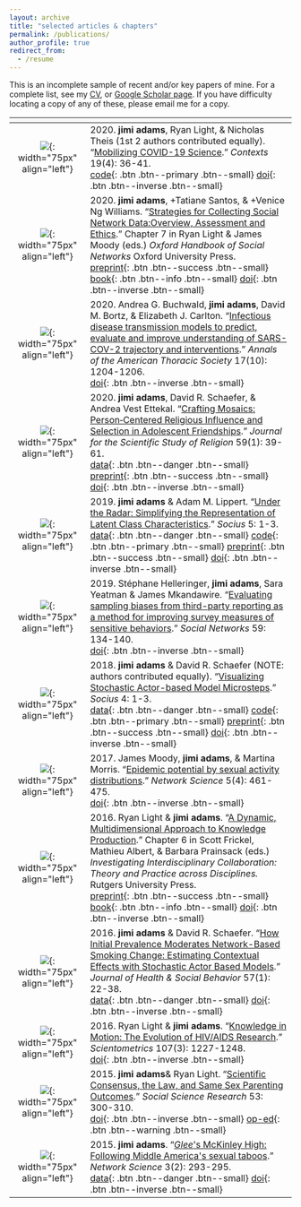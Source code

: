 ```yaml
---
layout: archive
title: "selected articles & chapters"
permalink: /publications/
author_profile: true
redirect_from:
  - /resume
---
```

This is an incomplete sample of recent and/or key papers of mine. For a complete list, see my [CV](/cv/), or [Google Scholar page](https://scholar.google.com/citations?user=G-u6TvEAAAAJ). If you have difficulty locating a copy of any of these, please email me for a copy.

| <!-- -->    | <!-- --> |
| :-: | :------------ |
|![](../images/ctx.png){: width="75px" align="left"} | 2020. **jimi adams**, Ryan Light, & Nicholas Theis (1st 2 authors contributed equally). “[Mobilizing COVID-19 Science](https://jimiadams.github.io/Contexts_PubMed/).” *Contexts* 19(4): 36-41. <br> [code](https://github.com/jimiadams/Contexts_PubMed){: .btn .btn--primary .btn--small} [doi](https://doi.org/10.1177/1536504220977933){: .btn .btn--inverse .btn--small}|
|![](../images/ohsn.jpg){: width="75px" align="left"} | 2020. **jimi adams**, +Tatiane Santos, & +Venice Ng Williams. “[Strategies for Collecting Social Network Data:Overview, Assessment and Ethics](https://www.oxfordhandbooks.com/view/10.1093/oxfordhb/9780190251765.001.0001/oxfordhb-9780190251765-e-10).” Chapter 7 in Ryan Light & James Moody (eds.) *Oxford Handbook of Social Networks* Oxford University Press. <br> [preprint](https://osf.io/preprints/socarxiv/zgawf/){: .btn .btn--success .btn--small} [book](https://global.oup.com/academic/product/the-oxford-handbook-of-social-networks-9780190251765){: .btn .btn--info .btn--small} [doi](https://doi.org/10.1093/oxfordhb/9780190251765.013.10){: .btn .btn--inverse .btn--small}|
|![](../images/aats.png){: width="75px" align="left"} | 2020. Andrea G. Buchwald, **jimi adams**, David M. Bortz, & Elizabeth J. Carlton. “[Infectious disease transmission models to predict, evaluate and improve understanding of SARS-COV-2 trajectory and interventions](https://www.atsjournals.org/doi/full/10.1513/AnnalsATS.202005-501PS).” *Annals of the American Thoracic Society* 17(10): 1204-1206. <br> [doi](https://doi.org/10.1513/AnnalsATS.202005-501PS){: .btn .btn--inverse .btn--small}|
|![](../images/jssr.png){: width="75px" align="left"} | 2020. **jimi adams**, David R. Schaefer, & Andrea Vest Ettekal. “[Crafting Mosaics: Person‐Centered Religious Influence and Selection in Adolescent Friendships](https://onlinelibrary.wiley.com/doi/abs/10.1111/jssr.12638).” *Journal for the Scientific Study of Religion* 59(1): 39-61. <br> [data](https://www.icpsr.umich.edu/web/DSDR/studies/21600){: .btn .btn--danger .btn--small} [preprint](https://osf.io/preprints/socarxiv/dc5gh/){: .btn .btn--success .btn--small} [doi](https://doi.org/10.1111/jssr.12638){: .btn .btn--inverse .btn--small}|
|![](../images/socius.jpg){: width="75px" align="left"} | 2019. **jimi adams** & Adam M. Lippert. “[Under the Radar: Simplifying the Representation of Latent Class Characteristics](https://journals.sagepub.com/doi/10.1177/2378023119873498).” *Socius* 5: 1-3. <br> [data](https://github.com/jimiadams/LCA-Viz/tree/master/data){: .btn .btn--danger .btn--small} [code](https://github.com/jimiadams/LCA-Viz){: .btn .btn--primary .btn--small} [preprint](https://jimiadams.github.io/LCA-Viz/){: .btn .btn--success .btn--small} [doi](https://doi.org/10.1177/2378023119873498){: .btn .btn--inverse .btn--small}|
|![](../images/sn.jpg){: width="75px" align="left"} | 2019. Stéphane Helleringer, **jimi adams**, Sara Yeatman & James Mkandawire. “[Evaluating sampling biases from third-party reporting as a method for improving survey measures of sensitive behaviors](../files/2019_SN.pdf).” *Social Networks* 59: 134-140. <br> [doi](https://doi.org/10.1016/j.socnet.2019.07.003){: .btn .btn--inverse .btn--small}|
|![](../images/socius.jpg){: width="75px" align="left"} | 2018. **jimi adams** & David R. Schaefer (NOTE: authors contributed equally). “[Visualizing Stochastic Actor-based Model Microsteps](https://journals.sagepub.com/doi/full/10.1177/2378023118816545).” *Socius* 4: 1-3. <br> [data](https://www.stats.ox.ac.uk/~snijders/siena/s50_data.htm){: .btn .btn--danger .btn--small} [code](https://github.com/jimiadams/SABM-Viz){: .btn .btn--primary .btn--small} [preprint](https://jimiadams.github.io/SABM-VIz/){: .btn .btn--success .btn--small} [doi](https://doi.org/10.1177%2F2378023118816545){: .btn .btn--inverse .btn--small}|
|![](../images/ns.jpg){: width="75px" align="left"} | 2017. James Moody, **jimi adams**, & Martina Morris. “[Epidemic potential by sexual activity distributions](../files/2017_NS.pdf).” *Network Science* 5(4): 461-475. <br> [doi](https://doi.org/10.1017/nws.2017.3){: .btn .btn--inverse .btn--small}|
|![](../images/rup.jpg){: width="75px" align="left"} | 2016. Ryan Light & **jimi adams**. “[A Dynamic, Multidimensional Approach to Knowledge Production](https://muse.jhu.edu/chapter/1911891/pdf).” Chapter 6 in Scott Frickel, Mathieu Albert, & Barbara Prainsack (eds.) *Investigating Interdisciplinary Collaboration: Theory and Practice across Disciplines.* Rutgers University Press. <br> [preprint](https://osf.io/preprints/socarxiv/gek68/){: .btn .btn--success .btn--small} [book](https://www.rutgersuniversitypress.org/investigating-interdisciplinary-collaboration/9780813585888){: .btn .btn--info .btn--small} [doi](https://www.jstor.org/stable/j.ctt1j68m9r.11){: .btn .btn--inverse .btn--small}|
|![](../images/jhsb.gif){: width="75px" align="left"} | 2016. **jimi adams** & David R. Schaefer. “[How Initial Prevalence Moderates Network-Based Smoking Change: Estimating Contextual Effects with Stochastic Actor Based Models](../files/2016_JHSB.pdf).” *Journal of Health & Social Behavior* 57(1): 22-38. <br> [data](https://www.icpsr.umich.edu/web/DSDR/studies/21600){: .btn .btn--danger .btn--small} [doi](https://doi.org/10.1177%2F0022146515627848){: .btn .btn--inverse .btn--small}|
|![](../images/sm.jpg){: width="75px" align="left"} | 2016. Ryan Light & **jimi adams**. “[Knowledge in Motion: The Evolution of HIV/AIDS Research](../files/2016_SciM.pdf).” *Scientometrics* 107(3): 1227-1248. <br> [doi](https://doi.org/10.1007/s11192-016-1933-2){: .btn .btn--inverse .btn--small}|
|![](../images/ssr.jpg){: width="75px" align="left"} | 2015. **jimi adams**& Ryan Light. “[Scientific Consensus, the Law, and Same Sex Parenting Outcomes](../files/2015_SSR.pdf).” *Social Science Research* 53: 300-310. <br> [doi](https://doi.org/10.1016/j.ssresearch.2015.06.008){: .btn .btn--inverse .btn--small} [op-ed](https://www.denverpost.com/2015/09/25/guest-commentary-the-consensus-is-that-children-from-gay-marriages-are-just-fine/){: .btn .btn--warning .btn--small}|
|![](../images/ns.jpg){: width="75px" align="left"} | 2015. **jimi adams**. “[*Glee*'s McKinley High: Following Middle America's sexual taboos](../files/2015_NS.pdf).” *Network Science* 3(2): 293-295. <br> [data](https://osf.io/879pn/){: .btn .btn--danger .btn--small} [doi](https://doi.org/10.1017/nws.2015.16){: .btn .btn--inverse .btn--small}|
